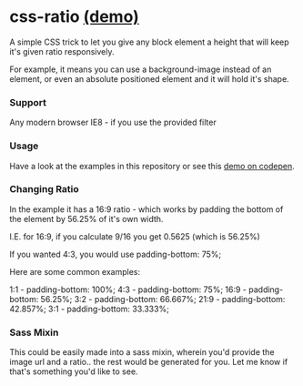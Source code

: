 # css-ratio [(demo)](http://codepen.io/entozoon/pen/yywxRz?editors=110 )

A simple CSS trick to let you give any block element a height that will keep it's given ratio responsively.

For example, it means you can use a background-image instead of an <img> element, or even an absolute positioned element and it will hold it's shape.


### Support
Any modern browser
IE8 - if you use the provided filter

### Usage
Have a look at the examples in this repository or see this [demo on codepen](http://codepen.io/entozoon/pen/yywxRz?editors=110 ).

### Changing Ratio
In the example it has a 16:9 ratio - which works by padding the bottom of the element by 56.25% of it's own width.

I.E. for 16:9, if you calculate 9/16 you get 0.5625 (which is 56.25%)

If you wanted 4:3, you would use padding-bottom: 75%;


Here are some common examples:

1:1  - padding-bottom: 100%;
4:3  - padding-bottom: 75%;
16:9 - padding-bottom: 56.25%;
3:2  - padding-bottom: 66.667%;
21:9 - padding-bottom: 42.857%;
3:1  - padding-bottom: 33.333%;

### Sass Mixin
This could be easily made into a sass mixin, wherein you'd provide the image url and a ratio.. the rest would be generated for you. Let me know if that's something you'd like to see.
